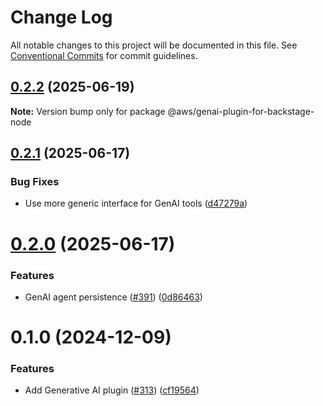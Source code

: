 # Change Log

All notable changes to this project will be documented in this file.
See [Conventional Commits](https://conventionalcommits.org) for commit guidelines.

## [0.2.2](https://github.com/awslabs/backstage-plugins-for-aws/compare/@aws/genai-plugin-for-backstage-node@0.2.1...@aws/genai-plugin-for-backstage-node@0.2.2) (2025-06-19)

**Note:** Version bump only for package @aws/genai-plugin-for-backstage-node





## [0.2.1](https://github.com/awslabs/backstage-plugins-for-aws/compare/@aws/genai-plugin-for-backstage-node@0.2.0...@aws/genai-plugin-for-backstage-node@0.2.1) (2025-06-17)


### Bug Fixes

* Use more generic interface for GenAI tools ([d47279a](https://github.com/awslabs/backstage-plugins-for-aws/commit/d47279a81293855d44636018078c7584b14c239b))





# [0.2.0](https://github.com/awslabs/backstage-plugins-for-aws/compare/@aws/genai-plugin-for-backstage-node@0.1.0...@aws/genai-plugin-for-backstage-node@0.2.0) (2025-06-17)


### Features

* GenAI agent persistence ([#391](https://github.com/awslabs/backstage-plugins-for-aws/issues/391)) ([0d86463](https://github.com/awslabs/backstage-plugins-for-aws/commit/0d8646347c70d1cd19857a1f7758e74863ec0e08))





# 0.1.0 (2024-12-09)


### Features

* Add Generative AI plugin ([#313](https://github.com/awslabs/backstage-plugins-for-aws/issues/313)) ([cf19564](https://github.com/awslabs/backstage-plugins-for-aws/commit/cf19564d5395d58e98417405fa36553f86530a36))
